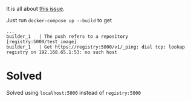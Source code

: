 It is all about [this issue](https://github.com/docker/for-mac/issues/1733).

Just run `docker-compose up --build` to get

```
...
builder_1   | The push refers to a repository [registry:5000/test_image]
builder_1   | Get https://registry:5000/v1/_ping: dial tcp: lookup registry on 192.168.65.1:53: no such host
```

# Solved
Solved using `localhost:5000` instead of `registry:5000`
